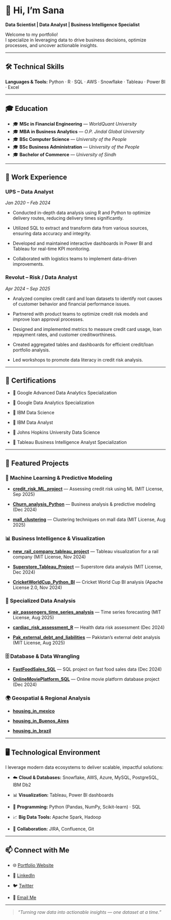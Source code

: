 # 👋 Hi, I’m Sana  
**Data Scientist | Data Analyst | Business Intelligence Specialist**

Welcome to my portfolio!  
I specialize in leveraging data to drive business decisions, optimize processes, and uncover actionable insights.  

---

## 🛠️ Technical Skills  
**Languages & Tools:** Python · R · SQL · AWS · Snowflake · Tableau · Power BI · Excel  

---

## 🎓 Education  

- 🎓 **MSc in Financial Engineering** — *WorldQuant University*  
- 🎓 **MBA in Business Analytics** —    *O.P. Jindal Global University*  
- 🎓 **BSc Computer Science** —         *University of the People*  
- 🎓 **BSc Business Administration** —  *University of the People*  
- 🎓 **Bachelor of Commerce** —         *University of Sindh*  

---

## 💼 Work Experience  

### **UPS – Data Analyst**  
*Jan 2020 – Feb 2024*  
- Conducted in-depth data analysis using R and Python to optimize delivery routes, reducing delivery times significantly.
    
- Utilized SQL to extract and transform data from various sources, ensuring data accuracy and integrity.
  
- Developed and maintained interactive dashboards in Power BI and Tableau for real-time KPI monitoring.
  
- Collaborated with logistics teams to implement data-driven improvements.  

### **Revolut – Risk / Data Analyst**  
*Apr 2024 – Sep 2025*  
- Analyzed complex credit card and loan datasets to identify root causes of customer behavior and financial performance issues.
  
- Partnered with product teams to optimize credit risk models and improve loan approval processes.
  
- Designed and implemented metrics to measure credit card usage, loan repayment rates, and customer creditworthiness.
    
- Created aggregated tables and dashboards for efficient credit/loan portfolio analysis.
    
- Led workshops to promote data literacy in credit risk analysis.  

---

## 📜 Certifications  

- 🏅 Google Advanced Data Analytics Specialization
    
- 🏅 Google Data Analytics Specialization
    
- 🏅 IBM Data Science
  
- 🏅 IBM Data Analyst
   
- 🏅 Johns Hopkins University Data Science
   
- 🏅 Tableau Business Intelligence Analyst Specialization  

---

## 🚀 Featured Projects  

### 🔮 Machine Learning & Predictive Modeling  
- [**credit_risk_ML_project**](#) — Assessing credit risk using ML (MIT License, Sep 2025)
  
- [**Churn_analysis_Python**](#) — Business analysis & predictive modeling (Dec 2024)
  
- [**mall_clustering**](#) — Clustering techniques on mall data (MIT License, Aug 2025)  

### 📊 Business Intelligence & Visualization  
- [**new_rail_company_tableau_project**](#) — Tableau visualization for a rail company (MIT License, Nov 2024)
   
- [**Superstore_Tableau_Project**](#) — Superstore data analysis (MIT License, Dec 2024)
  
- [**CricketWorldCup_Python_BI**](#) — Cricket World Cup BI analysis (Apache License 2.0, Nov 2024)  

### 🧠 Specialized Data Analysis  
- [**air_passengers_time_series_analysis**](#) — Time series forecasting (MIT License, Aug 2025)
  
- [**cardiac_risk_assessment_R**](#) — Health data risk assessment (Dec 2024)
  
- [**Pak_external_debt_and_liabilities**](#) — Pakistan’s external debt analysis (MIT License, Aug 2025)  

### 🗄️ Database & Data Wrangling  
- [**FastFoodSales_SQL**](#) — SQL project on fast food sales data (Dec 2024)
   
- [**OnlineMoviePlatform_SQL**](#) — Online movie platform database project (Dec 2024)  

### 🌍 Geospatial & Regional Analysis  
- [**housing_in_mexico**](#)
  
- [**housing_in_Buenos_Aires**](#)
  
- [**housing_in_brazil**](#)  

---

## 🖥️ Technological Environment  

I leverage modern data ecosystems to deliver scalable, impactful solutions:  

- ☁️ **Cloud & Databases:** Snowflake, AWS, Azure, MySQL, PostgreSQL, IBM Db2
  
- 📊 **Visualization:** Tableau, Power BI dashboards
  
- 🐍 **Programming:** Python (Pandas, NumPy, Scikit-learn) · SQL
  
- 📈 **Big Data Tools:** Apache Spark, Hadoop
  
- 🤝 **Collaboration:** JIRA, Confluence, Git  

---

## 📫 Connect with Me  

- 🌐 [Portfolio Website](https://sanaurrehmanarain.github.io/sana.github.io/)
  
- 💼 [LinkedIn](https://www.linkedin.com/in/sana-ur-rehman-arain)
  
- 🐦 [Twitter](https://twitter.com/sanaurrehman88)
  
- 📧 [Email Me](mailto:sanaurrehmanarain@gmail.com)

---

> *“Turning raw data into actionable insights — one dataset at a time.”*  
